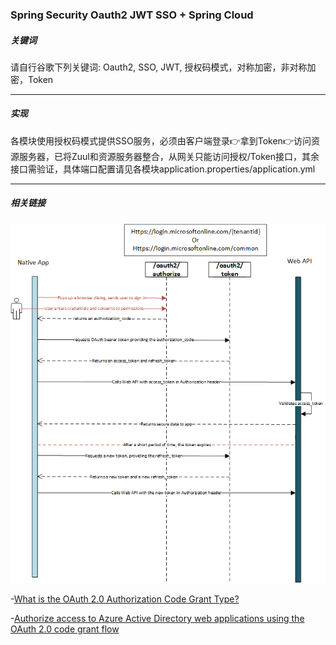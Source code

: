 ### Spring Security Oauth2 JWT SSO + Spring Cloud
##### 关键词
请自行谷歌下列关键词:
Oauth2, SSO, JWT, 授权码模式，对称加密，非对称加密，Token

------------

##### 实现
各模块使用授权码模式提供SSO服务，必须由客户端登录👉拿到Token👉访问资源服务器，已将Zuul和资源服务器整合，从网关只能访问授权/Token接口，其余接口需验证，具体端口配置请见各模块application.properties/application.yml

------------
##### 相关链接
![授权码模式](./DOC/active-directory-oauth-code-flow-native-app.png)

-[What is the OAuth 2.0 Authorization Code Grant Type?](https://developer.okta.com/blog/2018/04/10/oauth-authorization-code-grant-type "What is the OAuth 2.0 Authorization Code Grant Type?")

-[Authorize access to Azure Active Directory web applications using the OAuth 2.0 code grant flow](https://docs.microsoft.com/en-us/azure/active-directory/develop/v1-protocols-oauth-code "Authorize access to Azure Active Directory web applications using the OAuth 2.0 code grant flow")


